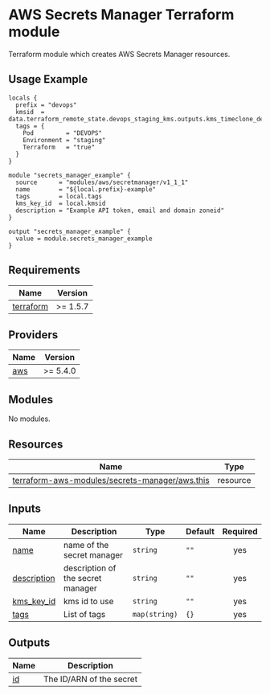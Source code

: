 # AWS Secrets Manager Terraform module

Terraform module which creates AWS Secrets Manager resources.

## Usage Example

```hcl
locals {
  prefix = "devops"
  kmsid  = data.terraform_remote_state.devops_staging_kms.outputs.kms_timeclone_dev.key_arn
  tags = {
    Pod         = "DEVOPS"
    Environment = "staging"
    Terraform   = "true"
  }
}

module "secrets_manager_example" {
  source      = "modules/aws/secretmanager/v1_1_1"
  name        = "${local.prefix}-example"
  tags        = local.tags
  kms_key_id  = local.kmsid
  description = "Example API token, email and domain zoneid"
}

output "secrets_manager_example" {
  value = module.secrets_manager_example
}
```

<!-- BEGINNING OF PRE-COMMIT-TERRAFORM DOCS HOOK -->
## Requirements

| Name | Version |
|------|---------|
| <a name="requirement_terraform"></a> [terraform](#requirement\_terraform) | >= 1.5.7 |

## Providers

| Name | Version |
|------|---------|
| <a name="provider_aws"></a> [aws](#provider\_aws) | >= 5.4.0 |

## Modules

No modules.

## Resources

| Name | Type |
|------|------|
| [terraform-aws-modules/secrets-manager/aws.this](https://registry.terraform.io/modules/terraform-aws-modules/secrets-manager/aws/1.1.1) | resource |

## Inputs

| Name | Description | Type | Default | Required |
|------|-------------|------|---------|:--------:|
| <a name="input_name"></a> [name](#input\_name) | name of the secret manager | `string` | `""` | yes |
| <a name="input_description"></a> [description](#input\_allow\_readonly) | description of the secret manager | `string` | `""` | yes |
| <a name="input_kms_key_id"></a> [kms_key_id](#input\_kms\_key\_id) | kms id to use | `string` | `""` | yes |
| <a name="input_tags"></a> [tags](#input\_tags) | List of tags | `map(string)` | `{}` | yes |

## Outputs

| Name | Description |
|------|-------------|
| <a name="output_id"></a> [id](#output\_id) | The ID/ARN of the secret |
<!-- END OF PRE-COMMIT-TERRAFORM DOCS HOOK -->

